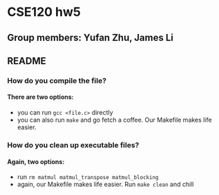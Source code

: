 # CSE120 hw5
## Group members: Yufan Zhu, James Li
## README

### How do you compile the file?
#### There are two options:
   + you can run `gcc <file.c>` directly
   + you can also run `make` and go fetch a coffee. Our Makefile makes life easier.

### How do you clean up executable files?
#### Again, two options:
   + run `rm matmul matmul_transpose matmul_blocking`
   + again, our Makefile makes life easier. Run `make clean` and chill
